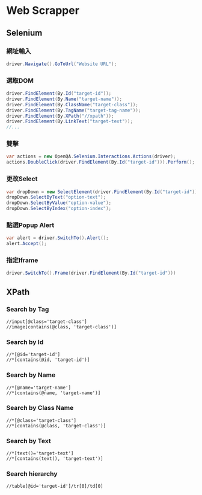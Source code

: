 # Web Scrapper

## Selenium

### 網址輸入

```C#
driver.Navigate().GoToUrl("Website URL");
```

### 選取DOM

```C#
driver.FindElement(By.Id("target-id"));
driver.FindElement(By.Name("target-name"));
driver.FindElement(By.ClassName("target-class"));
driver.FindElement(By.TagName("target-tag-name"));
driver.FindElement(By.XPath("//xpath"));
driver.FindElement(By.LinkText("target-text"));
//...
```

### 雙擊

```C#
var actions = new OpenQA.Selenium.Interactions.Actions(driver);
actions.DoubleClick(driver.FindElement(By.Id("target-id"))).Perform();
```

### 更改Select

```C#
var dropDown = new SelectElement(driver.FindElement(By.Id("target-id")));
dropDown.SelectByText("option-text");
dropDown.SelectByValue("option-value");
dropDown.SelectByIndex("option-index");
```

### 點選Popup Alert

```C#
var alert = driver.SwitchTo().Alert();
alert.Accept();
```

### 指定Iframe

```C#
driver.SwitchTo().Frame(driver.FindElement(By.Id("target-id")))
```

## XPath

### Search by Tag

```XPATH
//input[@class='target-class']
//image[contains(@class, 'target-class')]
```

### Search by Id

```XPATH
//*[@id='target-id']
//*[contains(@id, 'target-id')]
```

### Search by Name

```XPATH
//*[@name='target-name']
//*[contains(@name, 'target-name')]
```

### Search by Class Name

```XPATH
//*[@class='target-class']
//*[contains(@class, 'target-class')]
```

### Search by Text

```XPATH
//*[text()='target-text']
//*[contains(text(), 'target-text')]
```

### Search hierarchy

```XPATH
//table[@id='target-id']/tr[0]/td[0]
```
